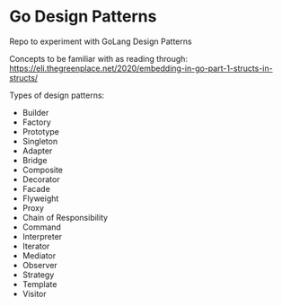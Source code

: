 # Go Design Patterns
Repo to experiment with GoLang Design Patterns

Concepts to be familiar with as reading through: https://eli.thegreenplace.net/2020/embedding-in-go-part-1-structs-in-structs/ 

Types of design patterns:

- Builder
- Factory
- Prototype
- Singleton
- Adapter
- Bridge
- Composite
- Decorator
- Facade
- Flyweight
- Proxy
- Chain of Responsibility
- Command
- Interpreter
- Iterator
- Mediator
- Observer
- Strategy
- Template
- Visitor
